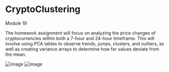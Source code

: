 # CryptoClustering
Module 19

The homework assignment will focus on analyzing the price changes of cryptocurrencies within both a 7-hour and 24-hour timeframe. This will involve using PCA tables to observe trends, jumps, clusters, and outliers, as well as creating variance arrays to determine how far values deviate from the mean.

![image](https://user-images.githubusercontent.com/118644844/236210699-97b23f7b-5617-4a2c-a21d-9480137724f2.png)
![image](https://user-images.githubusercontent.com/118644844/236210780-5798e537-b1d0-4f77-bf43-fa48d14906a0.png)
